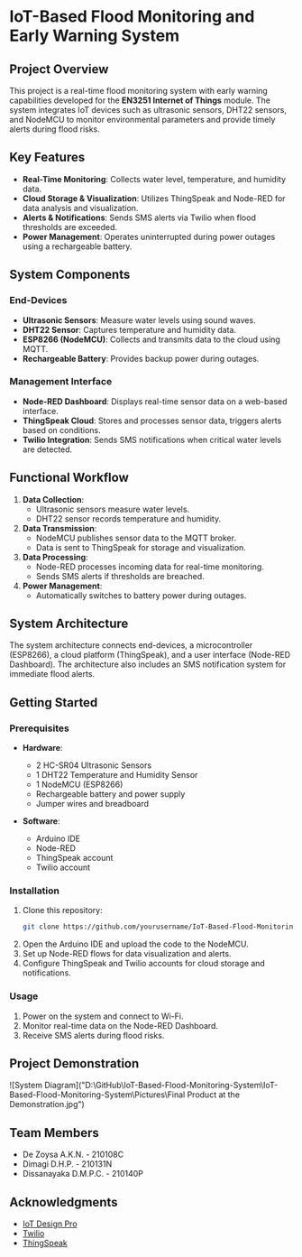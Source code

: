 # IoT-Based Flood Monitoring and Early Warning System

## Project Overview
This project is a real-time flood monitoring system with early warning capabilities developed for the **EN3251 Internet of Things** module. The system integrates IoT devices such as ultrasonic sensors, DHT22 sensors, and NodeMCU to monitor environmental parameters and provide timely alerts during flood risks.

## Key Features
- **Real-Time Monitoring**: Collects water level, temperature, and humidity data.
- **Cloud Storage & Visualization**: Utilizes ThingSpeak and Node-RED for data analysis and visualization.
- **Alerts & Notifications**: Sends SMS alerts via Twilio when flood thresholds are exceeded.
- **Power Management**: Operates uninterrupted during power outages using a rechargeable battery.

## System Components
### End-Devices
- **Ultrasonic Sensors**: Measure water levels using sound waves.
- **DHT22 Sensor**: Captures temperature and humidity data.
- **ESP8266 (NodeMCU)**: Collects and transmits data to the cloud using MQTT.
- **Rechargeable Battery**: Provides backup power during outages.

### Management Interface
- **Node-RED Dashboard**: Displays real-time sensor data on a web-based interface.
- **ThingSpeak Cloud**: Stores and processes sensor data, triggers alerts based on conditions.
- **Twilio Integration**: Sends SMS notifications when critical water levels are detected.

## Functional Workflow
1. **Data Collection**:
   - Ultrasonic sensors measure water levels.
   - DHT22 sensor records temperature and humidity.
2. **Data Transmission**:
   - NodeMCU publishes sensor data to the MQTT broker.
   - Data is sent to ThingSpeak for storage and visualization.
3. **Data Processing**:
   - Node-RED processes incoming data for real-time monitoring.
   - Sends SMS alerts if thresholds are breached.
4. **Power Management**:
   - Automatically switches to battery power during outages.

## System Architecture
The system architecture connects end-devices, a microcontroller (ESP8266), a cloud platform (ThingSpeak), and a user interface (Node-RED Dashboard). The architecture also includes an SMS notification system for immediate flood alerts.

## Getting Started
### Prerequisites
- **Hardware**:
  - 2 HC-SR04 Ultrasonic Sensors
  - 1 DHT22 Temperature and Humidity Sensor
  - 1 NodeMCU (ESP8266)
  - Rechargeable battery and power supply
  - Jumper wires and breadboard

- **Software**:
  - Arduino IDE
  - Node-RED
  - ThingSpeak account
  - Twilio account

### Installation
1. Clone this repository:
   ```bash
   git clone https://github.com/yourusername/IoT-Based-Flood-Monitoring-System.git
   ```
2. Open the Arduino IDE and upload the code to the NodeMCU.
3. Set up Node-RED flows for data visualization and alerts.
4. Configure ThingSpeak and Twilio accounts for cloud storage and notifications.

### Usage
1. Power on the system and connect to Wi-Fi.
2. Monitor real-time data on the Node-RED Dashboard.
3. Receive SMS alerts during flood risks.

## Project Demonstration
![System Diagram]("D:\GitHub\IoT-Based-Flood-Monitoring-System\IoT-Based-Flood-Monitoring-System\Pictures\Final Product at the Demonstration.jpg")

## Team Members
- De Zoysa A.K.N. - 210108C
- Dimagi D.H.P. - 210131N
- Dissanayaka D.M.P.C. - 210140P

## Acknowledgments
- [IoT Design Pro](https://iotdesignpro.com)
- [Twilio](https://www.twilio.com)
- [ThingSpeak](https://thingspeak.com)
